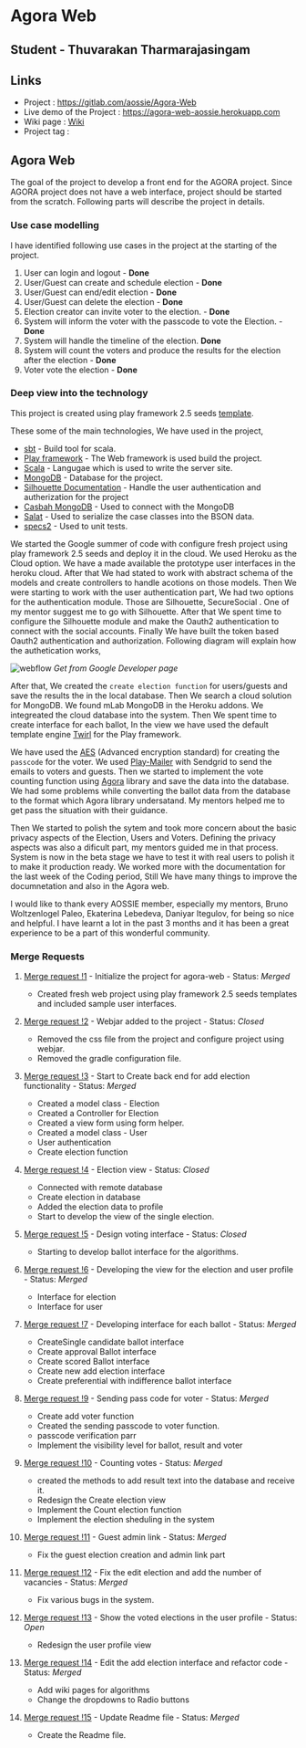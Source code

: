 # Agora Web

## Student - Thuvarakan Tharmarajasingam
## Links  
- Project : https://gitlab.com/aossie/Agora-Web
- Live demo of the Project :  https://agora-web-aossie.herokuapp.com
- Wiki page : [Wiki](/docs/wiki.md)
- Project tag : 

## Agora Web  

The goal of the project to develop a front end for the AGORA project. Since AGORA project does not have a web interface, project should be started from the scratch.  Following parts will describe the project in details.

### Use case modelling 

I have identified following use cases in the project at the starting of the project. 
1. User can login and logout - **Done** 
2. User/Guest can create and schedule election  - **Done** 
3. User/Guest can end/edit election  - **Done** 
4. User/Guest can delete the election - **Done** 
5. Election creator can invite voter to the election. - **Done** 
6. System will inform the voter with the passcode to vote the Election.  - **Done**
7. System will handle the timeline of the election. **Done**
8. System will count the voters and produce the results for the election after the election - **Done** 
9. Voter vote the election - **Done** 

### Deep view into the technology 

This project is created using play framework 2.5 seeds [template](https://github.com/playframework/play-scala-seed.g8).

These some of the main technologies, We have used in the project,

* [sbt](http://www.scala-sbt.org/) - Build tool for scala.
* [Play framework](https://www.playframework.com/) - The Web framework is used build the project.
* [Scala](https://www.scala-lang.org/) - Langugae which is used to write the server site.
* [MongoDB](https://docs.mongodb.com/) - Database for the project. 
* [Silhouette Documentation](https://www.silhouette.rocks/docs) - Handle the user authentication and autherization for the project
* [Casbah MongoDB](https://mongodb.github.io/casbah/) - Used to connect with the MongoDB
* [Salat](https://github.com/salat/salat) - Used to serialize the case classes into the BSON data.
* [specs2](https://github.com/etorreborre/specs2) - Used to unit tests.

We started the Google summer of code with configure fresh project using play framework 2.5 seeds and deploy it in the cloud. We used Heroku as the Cloud option. We have a made available the prototype user interfaces in the heroku cloud. After that We had stated to work with abstract schema of the models and create controllers to handle acotions on those models. Then We were starting to work with the user authentication part, We had two options for the authentication module. Those are Silhouette, SecureSocial . One of my mentor suggest me to go with Silhouette. After that We spent time to configure the Silhouette module and make the Oauth2 authentication to connect with the social accounts. Finally We have built the token based Oauth2 authentication and authorization. Following diagram will explain how the authetication works,

![webflow](https://developers.google.com/accounts/images/webflow.png)
*Get from Google Developer page*

After that, We created the `create election function` for users/guests and save the results the in the local database. Then We search a cloud solution for MongoDB. We found mLab MongoDB in the Heroku addons. We integreated the cloud database into the system. Then We spent time to create interface for each ballot, In the view we have used the default template engine [Twirl](https://github.com/playframework/twirl) for the Play framework. 

We have used the [AES](https://en.wikipedia.org/wiki/Advanced_Encryption_Standard) (Advanced encryption standard) for creating the `passcode` for the voter. We used [Play-Mailer](https://github.com/playframework/play-mailer) with Sendgrid to send the emails to voters and guests. Then we started to implement the vote counting function using [Agora](https://gitlab.com/aossie/Agora) library and save the data into the database. We had some problems while converting the ballot data from the database to the format which Agora library undersatand. My mentors helped me to get pass the situation with their guidance. 

Then We started to polish the sytem and took more concern about the basic privacy aspects of the Election, Users and Voters. Defining the privacy aspects was also a dificult part, my mentors guided me in that process. System is now in the beta stage we have to test it with real users to polish it to make it production ready. We worked more with the documentation for the last week of the Coding period, Still We have many things to improve the documnetation and also in the Agora web.

I would like to thank every AOSSIE member, especially my mentors, Bruno Woltzenlogel Paleo, Ekaterina Lebedeva, Daniyar Itegulov, for being so nice and helpful. I have learnt a lot in the past 3 months and it has been a great experience to be a part of this wonderful community. 

### Merge Requests 
1. [ Merge request !1](https://gitlab.com/aossie/Agora-Web/merge_requests/1) - Initialize the project for agora-web - Status: *Merged*
    *  Created fresh web project using play framework 2.5 seeds templates and included sample user interfaces.

2. [Merge request !2](https://gitlab.com/aossie/Agora-Web/merge_requests/2) - Webjar added to the project - Status: *Closed*
    *  Removed the css file from the project and configure project using webjar. 
    *  Removed the gradle configuration file.

3. [Merge request !3](https://gitlab.com/aossie/Agora-Web/merge_requests/3) - Start to Create back end for add election functionality - Status: *Merged*
    *  Created a model class - Election 
    *  Created a Controller for Election 
    *  Created a view form using form helper.
    *  Created a model class - User
    *  User authentication
    *  Create election function

4. [Merge request !4](https://gitlab.com/aossie/Agora-Web/merge_requests/4) - Election view - Status: *Closed*
    *  Connected with remote database
    *  Create election in database
    *  Added the election data to profile 
    *  Start to develop the view of the single election.

5. [Merge request !5](https://gitlab.com/aossie/Agora-Web/merge_requests/5) - Design voting interface - Status: *Closed*
    * Starting to develop ballot interface for the algorithms.

6. [Merge request !6](https://gitlab.com/aossie/Agora-Web/merge_requests/6) - Developing the view for the election and user profile - Status: *Merged*
    *  Interface for election
    *  Interface for user

7. [Merge request !7](https://gitlab.com/aossie/Agora-Web/merge_requests/7) - Developing interface for each ballot - Status: *Merged*
    * CreateSingle candidate ballot interface
    * Create approval Ballot interface
    * Create scored Ballot interface
    * Create new add election interface
    * Create preferential with indifference ballot interface

9. [Merge request !9](https://gitlab.com/aossie/Agora-Web/merge_requests/9) - Sending pass code for voter - Status: *Merged*
    * Create add voter function
    * Created the sending passcode to voter function. 
    * passcode verification parr
    * Implement the visibility level for ballot, result and voter

10. [Merge request !10](https://gitlab.com/aossie/Agora-Web/merge_requests/10) - Counting votes - Status: *Merged*
    * created the methods to add result text into the database and receive it.
    * Redesign the Create election view
    * Implement the Count election function
    * Implement the election sheduling in the system 

11. [Merge request !11](https://gitlab.com/aossie/Agora-Web/merge_requests/11) - Guest admin link - Status: *Merged*
    * Fix the guest election creation and admin link part

12. [Merge request !12](https://gitlab.com/aossie/Agora-Web/merge_requests/12) - Fix the edit election and add the number of vacancies - Status: *Merged*
    * Fix various bugs in the system. 

13. [Merge request !13](https://gitlab.com/aossie/Agora-Web/merge_requests/13) - Show the voted elections in the user profile - Status: *Open*
    * Redesign the user profile view

14. [Merge request !14](https://gitlab.com/aossie/Agora-Web/merge_requests/14) - Edit the add election interface and refactor code - Status: *Merged*
    * Add wiki pages for algorithms
    * Change the dropdowns to Radio buttons

15. [Merge request !15](https://gitlab.com/aossie/Agora-Web/merge_requests/15) - Update Readme file - Status: *Merged*
    * Create the Readme file.
